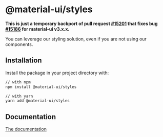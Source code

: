 # @material-ui/styles

**This is just a temporary backport of pull request [#15201](https://github.com/mui-org/material-ui/pull/15201) that fixes bug [#15186](https://github.com/mui-org/material-ui/issues/15186) for material-ui v3.x.x.**

You can leverage our styling solution, even if you are not using our components.

## Installation

Install the package in your project directory with:

```sh
// with npm
npm install @material-ui/styles

// with yarn
yarn add @material-ui/styles
```

## Documentation

[The documentation](https://material-ui.com/css-in-js/basics/)

